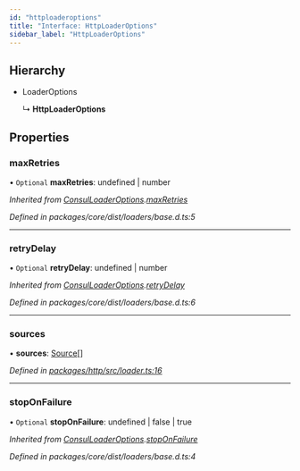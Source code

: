 ```yaml
---
id: "httploaderoptions"
title: "Interface: HttpLoaderOptions"
sidebar_label: "HttpLoaderOptions"
---
```


## Hierarchy

- LoaderOptions

  ↳ **HttpLoaderOptions**

## Properties

### maxRetries

• `Optional` **maxRetries**: undefined \| number

_Inherited from [ConsulLoaderOptions](consulloaderoptions.md).[maxRetries](consulloaderoptions.md#maxretries)_

_Defined in packages/core/dist/loaders/base.d.ts:5_

---

### retryDelay

• `Optional` **retryDelay**: undefined \| number

_Inherited from [ConsulLoaderOptions](consulloaderoptions.md).[retryDelay](consulloaderoptions.md#retrydelay)_

_Defined in packages/core/dist/loaders/base.d.ts:6_

---

### sources

• **sources**: [Source](source.md)[]

_Defined in [packages/http/src/loader.ts:16](https://github.com/willsoto/node-konfig/blob/60bd8de/packages/http/src/loader.ts#L16)_

---

### stopOnFailure

• `Optional` **stopOnFailure**: undefined \| false \| true

_Inherited from [ConsulLoaderOptions](consulloaderoptions.md).[stopOnFailure](consulloaderoptions.md#stoponfailure)_

_Defined in packages/core/dist/loaders/base.d.ts:4_
